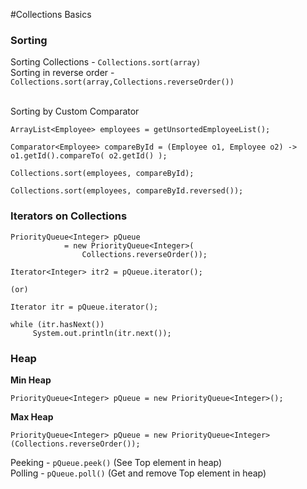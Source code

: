 
#Collections Basics


### Sorting

Sorting Collections  - ```Collections.sort(array)``` <br/>
Sorting in reverse order - ```Collections.sort(array,Collections.reverseOrder())```<br/><br/>

Sorting by Custom Comparator <br/>

```
ArrayList<Employee> employees = getUnsortedEmployeeList();
             
Comparator<Employee> compareById = (Employee o1, Employee o2) -> o1.getId().compareTo( o2.getId() );
 
Collections.sort(employees, compareById);
 
Collections.sort(employees, compareById.reversed());
```


### Iterators on Collections

```
PriorityQueue<Integer> pQueue
            = new PriorityQueue<Integer>(
                Collections.reverseOrder());
                
Iterator<Integer> itr2 = pQueue.iterator(); 

(or)

Iterator itr = pQueue.iterator();

while (itr.hasNext())
     System.out.println(itr.next());

```



### Heap

<b>Min Heap </b>

```
PriorityQueue<Integer> pQueue = new PriorityQueue<Integer>();
```

<b>Max Heap </b>

```
PriorityQueue<Integer> pQueue = new PriorityQueue<Integer>(Collections.reverseOrder());
```

Peeking - ```pQueue.peek()``` (See Top element in heap) <br/>
Polling - ```pQueue.poll()``` (Get and remove Top element in heap) <br/>


